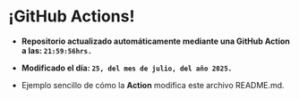 # ¡GitHub Actions!
* **Repositorio actualizado automáticamente mediante una GitHub Action a las: `21:59:56hrs.`**
* **Modificado el día: `25, del mes de julio, del año 2025.`**

* Ejemplo sencillo de cómo la **Action** modifica este archivo README.md.
